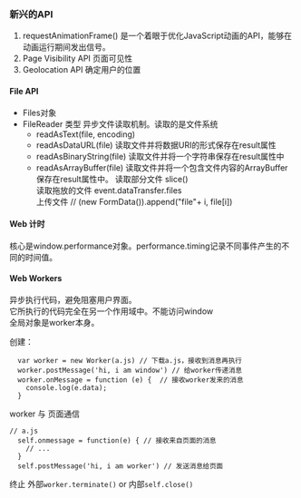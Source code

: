 ### 新兴的API

1. requestAnimationFrame() 是一个着眼于优化JavaScript动画的API，能够在动画运行期间发出信号。
2. Page Visibility API 页面可见性
3. Geolocation API 确定用户的位置

#### File API 

- Files对象
- FileReader 类型
异步文件读取机制。读取的是文件系统
    - readAsText(file, encoding)
    - readAsDataURL(file) 读取文件并将数据URI的形式保存在result属性
    - readAsBinaryString(file) 读取文件并将一个字符串保存在result属性中
    - readAsArrayBuffer(file) 读取文件并将一个包含文件内容的ArrayBuffer保存在result属性中。
读取部分文件 slice()  
读取拖放的文件 event.dataTransfer.files  
上传文件 // (new FormData()).append("file"+ i, file[i])

#### Web 计时
核心是window.performance对象。performance.timing记录不同事件产生的不同的时间值。  

#### Web Workers
异步执行代码，避免阻塞用户界面。  
它所执行的代码完全在另一个作用域中。不能访问window    
全局对象是worker本身。

创建：
```
  var worker = new Worker(a.js) // 下载a.js，接收到消息再执行
  worker.postMessage('hi, i am window') // 给worker传递消息
  worker.onMessage = function (e) {  // 接收worker发来的消息
    console.log(e.data);
  }

```
worker 与 页面通信
```
// a.js
  self.onmessage = function(e) { // 接收来自页面的消息
    // ...
  }
  self.postMessage('hi, i am worker') // 发送消息给页面
```

终止
外部`worker.terminate()` or 内部`self.close()`


